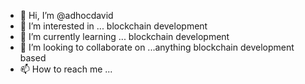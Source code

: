 - 👋 Hi, I’m @adhocdavid
- 👀 I’m interested in ... blockchain development
- 🌱 I’m currently learning ... blockchain development
- 💞️ I’m looking to collaborate on ...anything blockchain development based
- 📫 How to reach me ...

<!---
adhocdavid/adhocdavid is a ✨ special ✨ repository because its `README.md` (this file) appears on your GitHub profile.
You can click the Preview link to take a look at your changes.
--->
